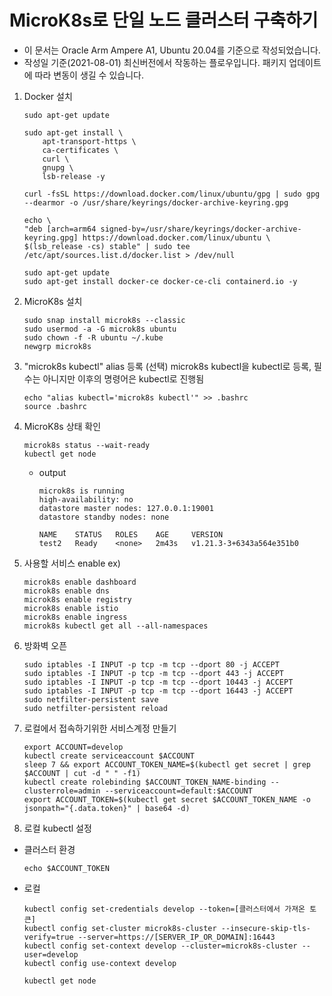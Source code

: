 # MicroK8s로 단일 노드 클러스터 구축하기

* 이 문서는 Oracle Arm Ampere A1, Ubuntu 20.04를 기준으로 작성되었습니다.
* 작성일 기준(2021-08-01) 최신버전에서 작동하는 플로우입니다. 패키지 업데이트에 따라 변동이 생길 수 있습니다.

1. Docker 설치 
    ```
    sudo apt-get update
    
    sudo apt-get install \
        apt-transport-https \
        ca-certificates \
        curl \
        gnupg \
        lsb-release -y
        
    curl -fsSL https://download.docker.com/linux/ubuntu/gpg | sudo gpg --dearmor -o /usr/share/keyrings/docker-archive-keyring.gpg
    
    echo \
    "deb [arch=arm64 signed-by=/usr/share/keyrings/docker-archive-keyring.gpg] https://download.docker.com/linux/ubuntu \
    $(lsb_release -cs) stable" | sudo tee /etc/apt/sources.list.d/docker.list > /dev/null
    
    sudo apt-get update
    sudo apt-get install docker-ce docker-ce-cli containerd.io -y
    ```

2. MicroK8s 설치
    ```
    sudo snap install microk8s --classic
    sudo usermod -a -G microk8s ubuntu
    sudo chown -f -R ubuntu ~/.kube
    newgrp microk8s
    ```

3. "microk8s kubectl" alias 등록 (선택)
    microk8s kubectl을 kubectl로 등록, 필수는 아니지만 이후의 명령어은 kubectl로 진행됨
    ```
    echo "alias kubectl='microk8s kubectl'" >> .bashrc
    source .bashrc
    ```

4. MicroK8s 상태 확인
    ```
    microk8s status --wait-ready
    kubectl get node
    ```
    - output
        ```
        microk8s is running
        high-availability: no
        datastore master nodes: 127.0.0.1:19001
        datastore standby nodes: none
        ```
        ```
        NAME    STATUS   ROLES    AGE     VERSION
        test2   Ready    <none>   2m43s   v1.21.3-3+6343a564e351b0
        ```

5. 사용할 서비스 enable
    ex)
    ```
    microk8s enable dashboard 
    microk8s enable dns 
    microk8s enable registry 
    microk8s enable istio 
    microk8s enable ingress
    microk8s kubectl get all --all-namespaces
    ```

6. 방화벽 오픈
    ```
    sudo iptables -I INPUT -p tcp -m tcp --dport 80 -j ACCEPT
    sudo iptables -I INPUT -p tcp -m tcp --dport 443 -j ACCEPT
    sudo iptables -I INPUT -p tcp -m tcp --dport 10443 -j ACCEPT
    sudo iptables -I INPUT -p tcp -m tcp --dport 16443 -j ACCEPT
    sudo netfilter-persistent save
    sudo netfilter-persistent reload
    ```

7. 로컬에서 접속하기위한 서비스계정 만들기
    ```
    export ACCOUNT=develop
    kubectl create serviceaccount $ACCOUNT
    sleep 7 && export ACCOUNT_TOKEN_NAME=$(kubectl get secret | grep $ACCOUNT | cut -d " " -f1)
    kubectl create rolebinding $ACCOUNT_TOKEN_NAME-binding --clusterrole=admin --serviceaccount=default:$ACCOUNT
    export ACCOUNT_TOKEN=$(kubectl get secret $ACCOUNT_TOKEN_NAME -o jsonpath="{.data.token}" | base64 -d)
    ```

8. 로컬 kubectl 설정
- 클러스터 환경
    ```
    echo $ACCOUNT_TOKEN
    ```

- 로컬
    ```
    kubectl config set-credentials develop --token=[클러스터에서 가져온 토큰]
    kubectl config set-cluster microk8s-cluster --insecure-skip-tls-verify=true --server=https://[SERVER_IP_OR_DOMAIN]:16443
    kubectl config set-context develop --cluster=microk8s-cluster --user=develop
    kubectl config use-context develop

    kubectl get node
    ```

